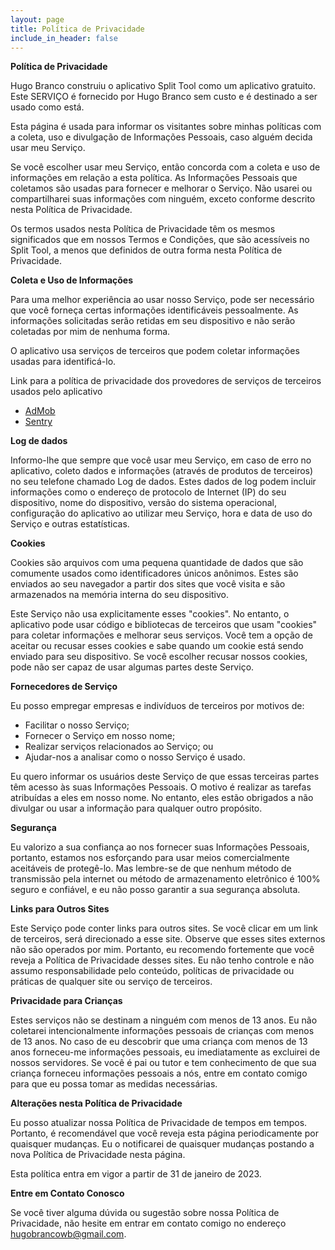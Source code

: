 ```yaml
---
layout: page
title: Política de Privacidade
include_in_header: false
---
```


**Política de Privacidade**

Hugo Branco construiu o aplicativo Split Tool como um aplicativo gratuito. Este SERVIÇO é fornecido por Hugo Branco sem custo e é destinado a ser usado como está.

Esta página é usada para informar os visitantes sobre minhas políticas com a coleta, uso e divulgação de Informações Pessoais, caso alguém decida usar meu Serviço.

Se você escolher usar meu Serviço, então concorda com a coleta e uso de informações em relação a esta política. As Informações Pessoais que coletamos são usadas para fornecer e melhorar o Serviço. Não usarei ou compartilharei suas informações com ninguém, exceto conforme descrito nesta Política de Privacidade.

Os termos usados nesta Política de Privacidade têm os mesmos significados que em nossos Termos e Condições, que são acessíveis no Split Tool, a menos que definidos de outra forma nesta Política de Privacidade.

**Coleta e Uso de Informações**

Para uma melhor experiência ao usar nosso Serviço, pode ser necessário que você forneça certas informações identificáveis pessoalmente. As informações solicitadas serão retidas em seu dispositivo e não serão coletadas por mim de nenhuma forma.

O aplicativo usa serviços de terceiros que podem coletar informações usadas para identificá-lo.

Link para a política de privacidade dos provedores de serviços de terceiros usados pelo aplicativo

<!-- *   [Google Play Services](https://www.google.com/policies/privacy/) -->
*   [AdMob](https://support.google.com/admob/answer/6128543?hl=en)
*   [Sentry](https://sentry.io/privacy/)

**Log de dados**

Informo-lhe que sempre que você usar meu Serviço, em caso de erro no aplicativo, coleto dados e informações (através de produtos de terceiros) no seu telefone chamado Log de dados. Estes dados de log podem incluir informações como o endereço de protocolo de Internet (IP) do seu dispositivo, nome do dispositivo, versão do sistema operacional, configuração do aplicativo ao utilizar meu Serviço, hora e data de uso do Serviço e outras estatísticas.

**Cookies**

Cookies são arquivos com uma pequena quantidade de dados que são comumente usados como identificadores únicos anônimos. Estes são enviados ao seu navegador a partir dos sites que você visita e são armazenados na memória interna do seu dispositivo.

Este Serviço não usa explicitamente esses "cookies". No entanto, o aplicativo pode usar código e bibliotecas de terceiros que usam "cookies" para coletar informações e melhorar seus serviços. Você tem a opção de aceitar ou recusar esses cookies e sabe quando um cookie está sendo enviado para seu dispositivo. Se você escolher recusar nossos cookies, pode não ser capaz de usar algumas partes deste Serviço.

**Fornecedores de Serviço**

Eu posso empregar empresas e indivíduos de terceiros por motivos de:

  - Facilitar o nosso Serviço;
  - Fornecer o Serviço em nosso nome;
  - Realizar serviços relacionados ao Serviço; ou
  - Ajudar-nos a analisar como o nosso Serviço é usado.

Eu quero informar os usuários deste Serviço de que essas terceiras partes têm acesso às suas Informações Pessoais. O motivo é realizar as tarefas atribuídas a eles em nosso nome. No entanto, eles estão obrigados a não divulgar ou usar a informação para qualquer outro propósito.

**Segurança**

Eu valorizo a sua confiança ao nos fornecer suas Informações Pessoais, portanto, estamos nos esforçando para usar meios comercialmente aceitáveis de protegê-lo. Mas lembre-se de que nenhum método de transmissão pela internet ou método de armazenamento eletrônico é 100% seguro e confiável, e eu não posso garantir a sua segurança absoluta.

**Links para Outros Sites**

Este Serviço pode conter links para outros sites. Se você clicar em um link de terceiros, será direcionado a esse site. Observe que esses sites externos não são operados por mim. Portanto, eu recomendo fortemente que você reveja a Política de Privacidade desses sites. Eu não tenho controle e não assumo responsabilidade pelo conteúdo, políticas de privacidade ou práticas de qualquer site ou serviço de terceiros.

**Privacidade para Crianças**

Estes serviços não se destinam a ninguém com menos de 13 anos. Eu não coletarei intencionalmente informações pessoais de crianças com menos de 13 anos. No caso de eu descobrir que uma criança com menos de 13 anos forneceu-me informações pessoais, eu imediatamente as excluirei de nossos servidores. Se você é pai ou tutor e tem conhecimento de que sua criança forneceu informações pessoais a nós, entre em contato comigo para que eu possa tomar as medidas necessárias.

**Alterações nesta Política de Privacidade**

Eu posso atualizar nossa Política de Privacidade de tempos em tempos. Portanto, é recomendável que você reveja esta página periodicamente por quaisquer mudanças. Eu o notificarei de quaisquer mudanças postando a nova Política de Privacidade nesta página.

Esta política entra em vigor a partir de 31 de janeiro de 2023.

**Entre em Contato Conosco**

Se você tiver alguma dúvida ou sugestão sobre nossa Política de Privacidade, não hesite em entrar em contato comigo no endereço hugobrancowb@gmail.com.